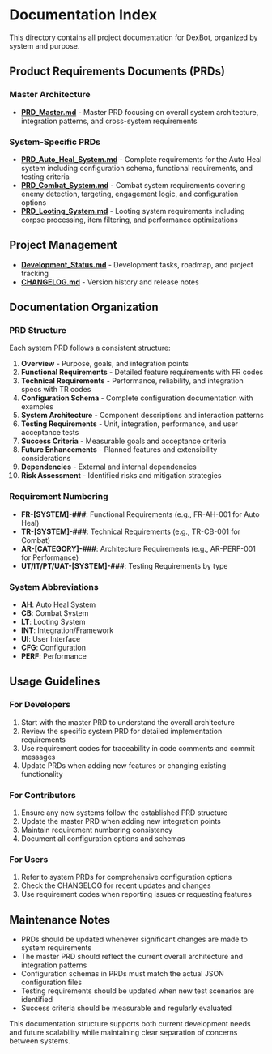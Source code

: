 # Documentation Index

This directory contains all project documentation for DexBot, organized by system and purpose.

## Product Requirements Documents (PRDs)

### Master Architecture
- **[PRD_Master.md](PRD_Master.md)** - Master PRD focusing on overall system architecture, integration patterns, and cross-system requirements

### System-Specific PRDs
- **[PRD_Auto_Heal_System.md](PRD_Auto_Heal_System.md)** - Complete requirements for the Auto Heal system including configuration schema, functional requirements, and testing criteria
- **[PRD_Combat_System.md](PRD_Combat_System.md)** - Combat system requirements covering enemy detection, targeting, engagement logic, and configuration options
- **[PRD_Looting_System.md](PRD_Looting_System.md)** - Looting system requirements including corpse processing, item filtering, and performance optimizations

## Project Management
- **[Development_Status.md](Development_Status.md)** - Development tasks, roadmap, and project tracking
- **[CHANGELOG.md](CHANGELOG.md)** - Version history and release notes

## Documentation Organization

### PRD Structure
Each system PRD follows a consistent structure:
1. **Overview** - Purpose, goals, and integration points
2. **Functional Requirements** - Detailed feature requirements with FR codes
3. **Technical Requirements** - Performance, reliability, and integration specs with TR codes
4. **Configuration Schema** - Complete configuration documentation with examples
5. **System Architecture** - Component descriptions and interaction patterns
6. **Testing Requirements** - Unit, integration, performance, and user acceptance tests
7. **Success Criteria** - Measurable goals and acceptance criteria
8. **Future Enhancements** - Planned features and extensibility considerations
9. **Dependencies** - External and internal dependencies
10. **Risk Assessment** - Identified risks and mitigation strategies

### Requirement Numbering
- **FR-[SYSTEM]-###**: Functional Requirements (e.g., FR-AH-001 for Auto Heal)
- **TR-[SYSTEM]-###**: Technical Requirements (e.g., TR-CB-001 for Combat)
- **AR-[CATEGORY]-###**: Architecture Requirements (e.g., AR-PERF-001 for Performance)
- **UT/IT/PT/UAT-[SYSTEM]-###**: Testing Requirements by type

### System Abbreviations
- **AH**: Auto Heal System
- **CB**: Combat System  
- **LT**: Looting System
- **INT**: Integration/Framework
- **UI**: User Interface
- **CFG**: Configuration
- **PERF**: Performance

## Usage Guidelines

### For Developers
1. Start with the master PRD to understand the overall architecture
2. Review the specific system PRD for detailed implementation requirements
3. Use requirement codes for traceability in code comments and commit messages
4. Update PRDs when adding new features or changing existing functionality

### For Contributors
1. Ensure any new systems follow the established PRD structure
2. Update the master PRD when adding new integration points
3. Maintain requirement numbering consistency
4. Document all configuration options and schemas

### For Users
1. Refer to system PRDs for comprehensive configuration options
2. Check the CHANGELOG for recent updates and changes
3. Use requirement codes when reporting issues or requesting features

## Maintenance Notes

- PRDs should be updated whenever significant changes are made to system requirements
- The master PRD should reflect the current overall architecture and integration patterns
- Configuration schemas in PRDs must match the actual JSON configuration files
- Testing requirements should be updated when new test scenarios are identified
- Success criteria should be measurable and regularly evaluated

This documentation structure supports both current development needs and future scalability while maintaining clear separation of concerns between systems.
